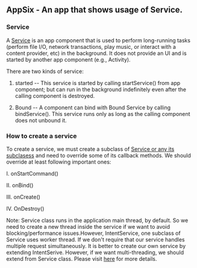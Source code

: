 ## AppSix - An app that shows usage of Service.

### Service
  A [Service](https://developer.android.com/reference/android/app/Service.html) is an app component that is used to perform long-running tasks (perform file I/O, network transactions, play music, or interact with a content provider, etc) in the background. It does not provide an UI and is started by another app component (e.g., Activity).

  There are two kinds of service:
  1. started -- This service is started by calling startService() from app component; but can run in the background indefinitely even after the calling component is destroyed.

  2. Bound -- A component can bind with Bound Service by calling bindService(). This service runs only as long as the calling component does not unbound it.


### How to create a service
   To create a service, we must create a subclass of [Service or any its subclasess](https://developer.android.com/reference/android/app/Service.html) and need to override some of its callback methods. We should override at least following important ones:

   I.   onStartCommand()

   II.  onBind()

   III. onCreate()

   IV.  OnDestroy()

   Note: Service class runs in the application main thread, by default. So we need to create a new thread inside the service if we want to avoid blocking/performance issues.However,  IntentService, one subclass of Service uses worker thread. If we don't require that our service handles multiple request simultaneously. It is better to create our own service by extending IntentSerive. However, if we want multi-threading, we should extend from Service class. Please visit [here](https://developer.android.com/reference/android/app/Service.html) for more details.

